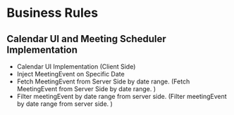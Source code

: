 # Business Rules

## Calendar UI and Meeting Scheduler Implementation

- Calendar UI Implementation (Client Side)
- Inject MeetingEvent on Specific Date
- Fetch MeetingEvent from Server Side by date range. (Fetch MeetingEvent from Server Side by date range. )
- Filter meetingEvent by date range from server side. (Filter meetingEvent by date range from server side. )
